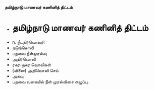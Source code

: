 **தமிழ்நாடு மாணவர் கணினித் திட்டம்**
- # தமிழ்நாடு மாணவர் கணினித் திட்டம்
- n. நீடதிர்வொலரி
- நடுங்கொலி
- பறவை நீள்முரல்வு
- அதிர்வொலி
- ரகர-றகர வொலிகள்
- (வினை) அதிவொலி செய்
- அகவு
- பறவை வகையில் நீள் முரல்விசை எழுப்பு.

